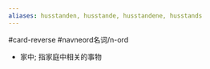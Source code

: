 ```yaml
---
aliases: husstanden, husstande, husstandene, husstands
---
```

#card-reverse #navneord名词/n-ord 

- 家中; 指家庭中相关的事物